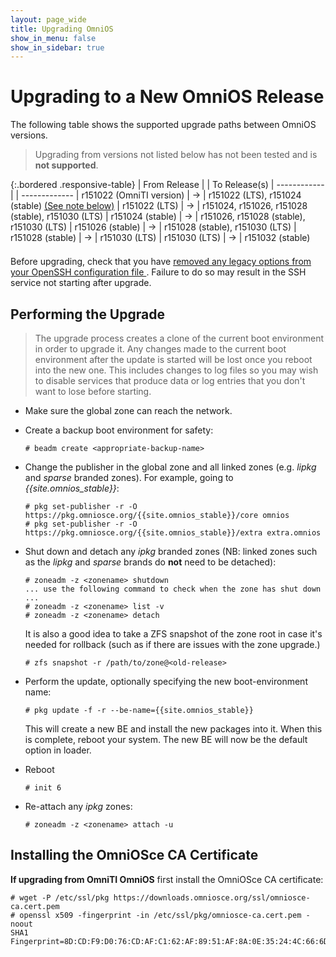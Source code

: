 ```yaml
---
layout: page_wide
title: Upgrading OmniOS
show_in_menu: false
show_in_sidebar: true
---
```


# Upgrading to a New OmniOS Release

The following table shows the supported upgrade paths between OmniOS versions.
> Upgrading from versions not listed below has not been tested and is
**not supported**.

{:.bordered .responsive-table}
| From Release			| 	 	| To Release(s)
| ------------			|		| -------------
| r151022 (OmniTI version)	| &#8594;	| r151022 (LTS), r151024 (stable) [(See note below)](#installing-the-omniosce-ca-certificate)
| r151022 (LTS)			| &#8594;	| r151024, r151026, r151028 (stable), r151030 (LTS)
| r151024 (stable)		| &#8594;	| r151026, r151028 (stable), r151030 (LTS)
| r151026 (stable)		| &#8594;	| r151028 (stable), r151030 (LTS)
| r151028 (stable)		| &#8594;	| r151030 (LTS)
| r151030 (LTS)			| &#8594;	| r151032 (stable)

<div class="fa-orange" style="padding-top: 0.5em">
<i class="far fa-3x fa-pull-left fa-exclamation-triangle"></i>
Before upgrading, check that you have <a href="/info/sunssh.html">
removed any legacy options from your OpenSSH configuration file
</a>.
Failure to do so may result in the SSH service not starting after upgrade.
</div>

## Performing the Upgrade

> The upgrade process creates a clone of the current boot environment in order
  to upgrade it. Any changes made to the current boot environment after the
  update is started will be lost once you reboot into the new one. This
  includes changes to log files so you may wish to disable services that
  produce data or log entries that you don't want to lose before starting.

* Make sure the global zone can reach the network.

* Create a backup boot environment for safety:
  ```terminal
  # beadm create <appropriate-backup-name>
  ```

* Change the publisher in the global zone and all linked zones
  (e.g. _lipkg_ and _sparse_ branded zones).
  For example, going to _{{site.omnios_stable}}_:
  ```terminal
  # pkg set-publisher -r -O https://pkg.omniosce.org/{{site.omnios_stable}}/core omnios
  # pkg set-publisher -r -O https://pkg.omniosce.org/{{site.omnios_stable}}/extra extra.omnios
  ```

* Shut down and detach any _ipkg_ branded zones (NB: linked zones such as
the _lipkg_ and _sparse_ brands do **not** need to be detached):
  ```terminal
  # zoneadm -z <zonename> shutdown
  ... use the following command to check when the zone has shut down ...
  # zoneadm -z <zonename> list -v
  # zoneadm -z <zonename> detach
  ```
  It is also a good idea to take a ZFS snapshot of the zone root in
  case it's needed for rollback (such as if there are issues with the zone
  upgrade.) 
  ```terminal
  # zfs snapshot -r /path/to/zone@<old-release>
  ```

* Perform the update, optionally specifying the new boot-environment name:
  ```terminal
  # pkg update -f -r --be-name={{site.omnios_stable}}
  ```
  This will create a new BE and install the new packages into it. When this
  is complete, reboot your system. The new BE will now be the default
  option in loader.

* Reboot
  ```terminal
  # init 6
  ```

* Re-attach any _ipkg_ zones:
  ```terminal
  # zoneadm -z <zonename> attach -u
  ```

## Installing the OmniOSce CA Certificate

**If upgrading from OmniTI OmniOS** first install the OmniOSce CA certificate:

```
# wget -P /etc/ssl/pkg https://downloads.omniosce.org/ssl/omniosce-ca.cert.pem
# openssl x509 -fingerprint -in /etc/ssl/pkg/omniosce-ca.cert.pem -noout
SHA1 Fingerprint=8D:CD:F9:D0:76:CD:AF:C1:62:AF:89:51:AF:8A:0E:35:24:4C:66:6D
```

